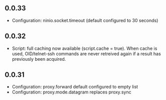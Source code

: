 ## 0.0.33

* Configuration: ninio.socket.timeout (default configured to 30 seconds)

## 0.0.32

* Script: full caching now available (script.cache = true). When cache is used, OID/telnet-ssh commands are never retreived again if a result has previously been acquired.

## 0.0.31

* Configuration: proxy.forward default configured to empty list
* Configuration: proxy.mode.datagram replaces proxy.sync


